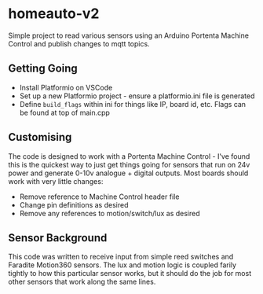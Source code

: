 # homeauto-v2
Simple project to read various sensors using an Arduino Portenta Machine Control and publish changes to mqtt topics.

## Getting Going
- Install Platformio on VSCode
- Set up a new Platformio project - ensure a platformio.ini file is generated
- Define `build_flags` within ini for things like IP, board id, etc. Flags can be found at top of main.cpp

## Customising
The code is designed to work with a Portenta Machine Control - I've found this is the quickest way to just get things 
going for sensors that run on 24v power and generate 0-10v analogue + digital outputs. Most boards should work with very little
changes:
- Remove reference to Machine Control header file
- Change pin definitions as desired
- Remove any references to motion/switch/lux as desired

## Sensor Background
This code was written to receive input from simple reed switches and Faradite Motion360 sensors. The lux and motion logic is coupled
farily tightly to how this particular sensor works, but it should do the job for most other sensors that work along the same lines.
